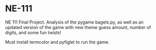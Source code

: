 # NE-111
NE 111 Final Project.
Analysis of the pygame bagels.py, as well as an updated version of the game with new theme
guess amount, number of digits, and some fun twists!

Must install termcolor and pyfiglet to run the game. 

